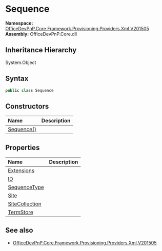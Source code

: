 # Sequence
  

**Namespace:** [OfficeDevPnP.Core.Framework.Provisioning.Providers.Xml.V201505](OfficeDevPnP.Core.Framework.Provisioning.Providers.Xml.V201505.md)  
**Assembly:** OfficeDevPnP.Core.dll  
## Inheritance Hierarchy
System.Object  
## Syntax
```C#
public class Sequence
```
## Constructors
|**Name**|**Description**|
|:-----|:-----|
| [Sequence()](OfficeDevPnP.Core.Framework.Provisioning.Providers.Xml.V201505.Sequence.ctor1.md) |  
## Properties
|**Name**|**Description**|
|:-----|:-----|
| [Extensions](OfficeDevPnP.Core.Framework.Provisioning.Providers.Xml.V201505.Sequence.Extensions.md) | 
| [ID](OfficeDevPnP.Core.Framework.Provisioning.Providers.Xml.V201505.Sequence.ID.md) | 
| [SequenceType](OfficeDevPnP.Core.Framework.Provisioning.Providers.Xml.V201505.Sequence.SequenceType.md) | 
| [Site](OfficeDevPnP.Core.Framework.Provisioning.Providers.Xml.V201505.Sequence.Site.md) | 
| [SiteCollection](OfficeDevPnP.Core.Framework.Provisioning.Providers.Xml.V201505.Sequence.SiteCollection.md) | 
| [TermStore](OfficeDevPnP.Core.Framework.Provisioning.Providers.Xml.V201505.Sequence.TermStore.md) | 
## See also
- [OfficeDevPnP.Core.Framework.Provisioning.Providers.Xml.V201505](OfficeDevPnP.Core.Framework.Provisioning.Providers.Xml.V201505.md)
